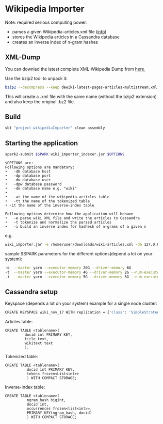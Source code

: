 # Wikipedia Importer

Note: required serious computing power.

* parses a given Wikipedia-articles.xml file ([info](https://dumps.wikimedia.org/))
* stores the Wikipedia articles in a Cassandra database
* creates an inverse index of n-gram hashes

## XML-Dump
You can downlad the latest complete XML-Wikipedia Dump from [here.](https://dumps.wikimedia.org/dewiki/latest/dewiki-latest-pages-articles-multistream.xml.bz2) 

Use the bzip2 tool to unpack it:

```bash
bzip2 --decompress --keep dewiki-latest-pages-articles-multistream.xml.bz2
```
This will create a .xml file with the same name (without the bzip2 extension) and also keep the original .bz2 file.

## Build
```bash
sbt "project wikipediaImporter" clean assembly
```
## Starting the application

```bash
spark2-submit $SPARK wiki_importer_indexer.jar $OPTIONS   
```

```
$OPTIONS are: 
Following options are mandatory:
•	-dh database host
•	-dp database port
•	-du database user
•	-dpw database password
•	-dn database name e.g. "wiki"
•	
•	-at the name of the wikipedia-articles table
•	-tt the name of the tokenized table
• -it the name of the inverse-index table

Following options determine how the application will behave
•	-e parse wiki XML file and write the articles to Cassandra 
•	-t tokenize and normalize the parsed articles 
•	-i build an inverse index for hashesh of n-grams of a given n
```
e.g.
```bash
wiki_importer.jar -e /home/user/downloads/wiki-articles.xml -dh 127.0.0.1 -dp 9042 -du user -dpw password -dn wiki_dec -at articles -it inverseindex -tt tokenized 
```

sample $SPARK parameters for the different options(depend a lot on your system): 
```bash
-e  --master yarn --executor-memory 20G --driver-memory 6G
-t  --master yarn --executor-memory 4G --driver-memory 2G --num-executors 8 --executor-cores 5
-i  --master yarn --executor-memory 5G --driver-memory 3G --num-executors 3 --executor-cores 5
```

## Cassandra setup
Keyspace (depends a lot on your system)
example for a single node cluster:
```bash
CREATE KEYSPACE wiki_nov_17 WITH replication = {'class': 'SimpleStrategy', 'replication_factor': '1'} ; 
```

Articles table:
```cql
CREATE TABLE <tablename>(
 		 docid int PRIMARY KEY,
 		 title text,
 		 wikitext text
		 );
```

Tokenized table: 
```cql
CREATE TABLE <tablename>(
		  docid int PRIMARY KEY,
		  tokens frozen<List<int>>
		  ) WITH COMPACT STORAGE;
```


Inverse-index table: 
```cql
CREATE TABLE <tablename>(
		  ngram_hash bigint,
		  docid int,
		  occurrences frozen<list<int>>,
		  PRIMARY KEY(ngram_hash, docid)
		  ) WITH COMPACT STORAGE;
```
